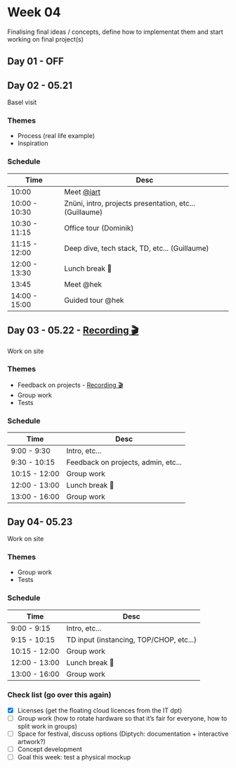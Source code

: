 # Week 04

Finalising final ideas / concepts, define how to implementat them and start working on final project(s)

## Day 01 - OFF

## Day 02 - 05.21

Basel visit

### Themes

- Process (real life example)
- Inspiration

### Schedule

| Time          | Desc                                                    |
| ------------- | ------------------------------------------------------- |
| 10:00         | Meet [@iart](https://iart.ch/en/contact)                |
| 10:00 - 10:30 | Znüni, intro, projects presentation, etc... (Guillaume) |
| 10:30 - 11:15 | Office tour (Dominik)                                   |
| 11:15 - 12:00 | Deep dive, tech stack, TD, etc... (Guillaume)           |
| 12:00 - 13:30 | Lunch break :hamburger:                                 |
| 13:45         | Meet @hek                                               |
| 14:00 - 15:00 | Guided tour @hek                                        |

## Day 03 - 05.22 - [Recording :clapper:](https://drive.switch.ch/index.php/s/m751iLgs43wO4Qt)

Work on site

### Themes

- Feedback on projects - [Recording :clapper:](https://drive.switch.ch/index.php/s/m751iLgs43wO4Qt)
- Group work
- Tests

### Schedule

| Time          | Desc                                |
| ------------- | ----------------------------------- |
| 9:00 - 9:30   | Intro, etc...                       |
| 9:30 - 10:15  | Feedback on projects, admin, etc... |
| 10:15 - 12:00 | Group work                          |
| 12:00 - 13:00 | Lunch break :hamburger:             |
| 13:00 - 16:00 | Group work                          |

## Day 04- 05.23

Work on site

### Themes

- Group work
- Tests

### Schedule

| Time          | Desc                                    |
| ------------- | --------------------------------------- |
| 9:00 - 9:15   | Intro, etc...                           |
| 9:15 - 10:15  | TD input (instancing, TOP/CHOP, etc...) |
| 10:15 - 12:00 | Group work                              |
| 12:00 - 13:00 | Lunch break :hamburger:                 |
| 13:00 - 16:00 | Group work                              |

### Check list (go over this again)

- [x] Licenses (get the floating cloud licences from the IT dpt)
- [ ] Group work (how to rotate hardware so that it’s fair for everyone, how to split work in groups)
- [ ] Space for festival, discuss options (Diptych: documentation + interactive artwork?)
- [ ] Concept development
- [ ] Goal this week: test a physical mockup
